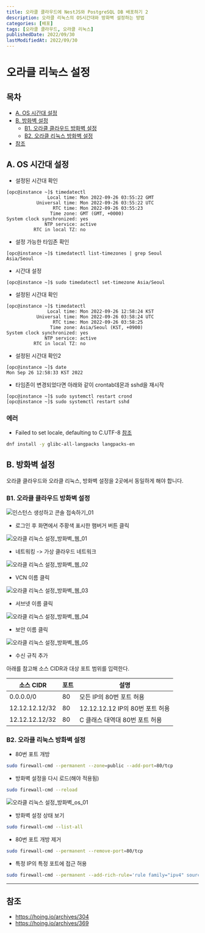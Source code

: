 ```yaml
---
title: 오라클 클라우드에 NestJS와 PostgreSQL DB 배포하기 2
description: 오라클 리눅스의 OS시간대와 방화벽 설정하는 방법
categories: [배포]
tags: [오라클 클라우드, 오라클 리눅스]
publishedDate: 2022/09/30
lastModifiedAt: 2022/09/30
---
```


# 오라클 리눅스 설정

## 목차

- [A. OS 시간대 설정](#a-os-시간대-설정)
- [B. 방화벽 설정](#b-방화벽-설정)
  - [B1. 오라클 클라우드 방화벽 설정](#b1-오라클-클라우드-방화벽-설정)
  - [B2. 오라클 리눅스 방화벽 설정](#b2-오라클-리눅스-방화벽-설정)
- [참조](#참조)

## A. OS 시간대 설정

- 설정된 시간대 확인

```
[opc@instance ~]$ timedatectl
               Local time: Mon 2022-09-26 03:55:22 GMT
           Universal time: Mon 2022-09-26 03:55:22 UTC
                 RTC time: Mon 2022-09-26 03:55:23
                Time zone: GMT (GMT, +0000)
System clock synchronized: yes
              NTP service: active
          RTC in local TZ: no
```

- 설정 가능한 타임존 확인

```
[opc@instance ~]$ timedatectl list-timezones | grep Seoul
Asia/Seoul
```

- 시간대 설정

```
[opc@instance ~]$ sudo timedatectl set-timezone Asia/Seoul
```

- 설정된 시간대 확인

```
[opc@instance ~]$ timedatectl
               Local time: Mon 2022-09-26 12:58:24 KST
           Universal time: Mon 2022-09-26 03:58:24 UTC
                 RTC time: Mon 2022-09-26 03:58:25
                Time zone: Asia/Seoul (KST, +0900)
System clock synchronized: yes
              NTP service: active
          RTC in local TZ: no
```

- 설정된 시간대 확인2

```
[opc@instance ~]$ date
Mon Sep 26 12:58:33 KST 2022
```

- 타임존이 변경되었다면 아래와 같이 crontab데몬과 sshd을 재시작

```
[opc@instance ~]$ sudo systemctl restart crond
[opc@instance ~]$ sudo systemctl restart sshd
```

### 에러

- Failed to set locale, defaulting to C.UTF-8 [참조](https://unixcop.com/fix-problem-failed-to-set-locale-defaulting-to-c-utf-8-in-centos-8-rhel-8/)

```bash
dnf install -y glibc-all-langpacks langpacks-en
```

## B. 방화벽 설정

오라클 클라우드와 오라클 리눅스, 방화벽 설정을 2곳에서 동일하게 해야 합니다.

### B1. 오라클 클라우드 방화벽 설정

![인스턴스 생성하고 콘솔 접속하기_01](/assets/images/2022-09-30/인스턴스%20생성하고%20콘솔%20접속하기_01.png)

- 로그인 후 화면에서 주황색 표시한 햄버거 버튼 클릭

![오라클 리눅스 설정_방화벽_웹_01](/assets/images/2022-09-30/오라클%20리눅스%20설정_방화벽_웹_01.png)

- 네트워킹 -> 가상 클라우드 네트워크

![오라클 리눅스 설정_방화벽_웹_02](/assets/images/2022-09-30/오라클%20리눅스%20설정_방화벽_웹_02.png)

- VCN 이름 클릭

![오라클 리눅스 설정_방화벽_웹_03](/assets/images/2022-09-30/오라클%20리눅스%20설정_방화벽_웹_03.png)

- 서브넷 이름 클릭

![오라클 리눅스 설정_방화벽_웹_04](/assets/images/2022-09-30/오라클%20리눅스%20설정_방화벽_웹_04.png)

- 보안 이름 클릭

![오라클 리눅스 설정_방화벽_웹_05](/assets/images/2022-09-30/오라클%20리눅스%20설정_방화벽_웹_05.png)

- 수신 규칙 추가

아래를 참고해 소스 CIDR과 대상 포트 범위를 입력한다.

| 소스 CIDR      | 포트 | 설명                            |
| -------------- | ---- | ------------------------------- |
| 0.0.0.0/0      | 80   | 모든 IP의 80번 포트 허용        |
| 12.12.12.12/32 | 80   | 12.12.12.12 IP의 80번 포트 허용 |
| 12.12.12.12/32 | 80   | C 클래스 대역대 80번 포트 허용  |

### B2. 오라클 리눅스 방화벽 설정

- 80번 포트 개방

```bash
sudo firewall-cmd --permanent --zone=public --add-port=80/tcp
```

- 방화벽 설정을 다시 로드(해야 적용됨)

```bash
sudo firewall-cmd --reload
```

![오라클 리눅스 설정_방화벽_os_01](/assets/images/2022-09-30/오라클%20리눅스%20설정_방화벽_os_01.png)

- 방화벽 설정 상태 보기

```bash
sudo firewall-cmd --list-all
```

- 80번 포트 개방 제거

```bash
sudo firewall-cmd --permanent --remove-port=80/tcp
```

- 특정 IP의 특정 포트에 접근 허용

```bash
sudo firewall-cmd --permanent --add-rich-rule='rule family="ipv4" source address=12.12.12.12 port port="80" protocol="tcp" accept'
```

---

## 참조

- https://hoing.io/archives/304
- https://hoing.io/archives/369
